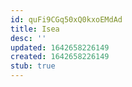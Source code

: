```yaml
---
id: quFi9CGq50xQ0kxoEMdAd
title: Isea
desc: ''
updated: 1642658226149
created: 1642658226149
stub: true
---
```



